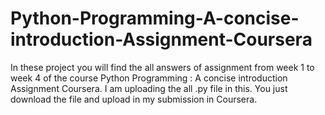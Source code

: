 # Python-Programming-A-concise-introduction-Assignment-Coursera
In these project you will find the all answers of assignment from week 1 to week 4 of the course Python Programming : A concise introduction Assignment Coursera. I am uploading the all .py file in this. You just download the file and upload in my submission in Coursera.
